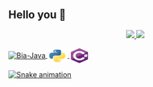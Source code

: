 ## Hello you 👋

<div align="center">
  <a href="https://github.com/sousabianca">
  <img height="180em" src="https://github-readme-stats.vercel.app/api?username=sousabianca&show_icons=true&theme=dark&include_all_commits=true&count_private=true"/>
  <img height="180em" src="https://github-readme-stats.vercel.app/api/top-langs/?username=sousabianca&layout=compact&langs_count=7&theme=dark"/>
</div>
  <div style="display: inline_block"><br>

  <img align="center" alt="Bia-Java" height="30" width="40" src="https://cdn.jsdelivr.net/gh/devicons/devicon/icons/java/java-original-wordmark.svg" >
  <img align="center" alt="Bia-Python" height="30" width="40" src="https://raw.githubusercontent.com/devicons/devicon/master/icons/python/python-original.svg">
  <img align="center" alt="Bia-Csharp" height="30" width="40" src="https://raw.githubusercontent.com/devicons/devicon/master/icons/csharp/csharp-original.svg">
    
   ![Snake animation](https://github.com/sousabianca/sousabianca/blob/output/github-contribution-grid-snake.svg)

</div>
